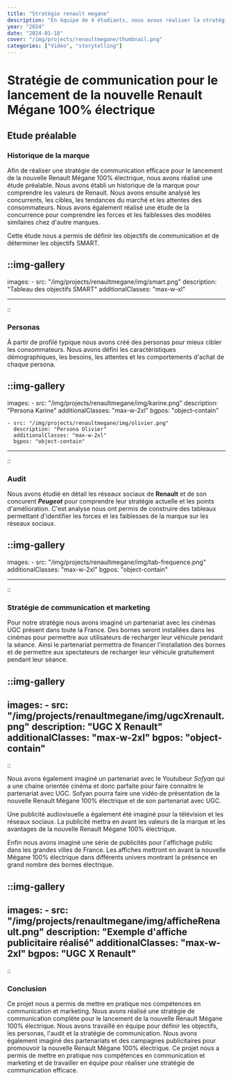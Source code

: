 ```yaml
---
title: "Stratégie renault megane"
description: "En équipe de 4 étudiants, nous avous réaliser la stratégie de communication pour le lancement de la nouvelle Renault Mégane 100% élécrtique."
year: "2024"
date: "2024-01-18"
cover: "/img/projects/renaultmegane/thumbnail.png"
categories: ["Vidéo", "storytelling"]
---
```


# Stratégie de communication pour le lancement de la nouvelle Renault Mégane 100% électrique

## Etude préalable

### Historique de la marque

Afin de réaliser une stratégie de communication efficace pour le lancement de la nouvelle Renault Mégane 100% électrique, nous avons réalisé une étude préalable. Nous avons établi un historique de la marque pour comprendre les valeurs de Renault.
Nous avons ensuite analysé les concurrents, les cibles, les tendances du marché et les attentes des consommateurs. Nous avons également réalisé une étude de la concurrence pour comprendre les forces et les faiblesses des modèles similaires chez d'autre marques.

Cette étude nous a permis de définir les objectifs de communication et de déterminer les objectifs SMART.

::img-gallery
---

images:
    - src: "/img/projects/renaultmegane/img/smart.png"
      description: "Tableau des objectifs SMART"
      additionalClasses: "max-w-xl"

---

::

### Personas

À partir de profilé typique nous avons créé des personas pour mieux cibler les consommateurs. Nous avons défini les caractéristiques démographiques, les besoins, les attentes et les comportements d'achat de chaque persona.

::img-gallery
---

images:
    - src: "/img/projects/renaultmegane/img/karine.png"
      description: "Persona Karine"
      additionalClasses: "max-w-2xl"
      bgpos: "object-contain"

    - src: "/img/projects/renaultmegane/img/olivier.png"
      description: "Persona Olivier"
      additionalClasses: "max-w-2xl"
      bgpos: "object-contain"
---

::

### Audit 

Nous avons étudié en détail les réseaux sociaux de **Renault** et de son concurent ***Peugeot*** pour comprendre leur stratégie actuelle et les points d'amélioration. C'est analyse nous ont permis de construire des tableaux permettant d'identifier les forces et les faiblesses de la marque sur les réseaux sociaux.

::img-gallery
---

images:
    - src: "/img/projects/renaultmegane/img/tab-frequence.png"
      additionalClasses: "max-w-2xl"
      bgpos: "object-contain"

---

::

### Stratégie de communication et marketing

Pour notre stratégie nous avons imaginé un partenariat avec les cinémas UGC présent dans toute la France. Des bornes seront installées dans les cinémas pour permettre aux utilisateurs de recharger leur véhicule pendant la séance. Ainsi le partenariat permettra de financer l'installation des bornes et de permettre aux spectateurs de recharger leur véhicule gratuitement pendant leur séance.

::img-gallery
---
images:
    - src: "/img/projects/renaultmegane/img/ugcXrenault.png"
      description: "UGC X Renault"
      additionalClasses: "max-w-2xl"
      bgpos: "object-contain"
---
::

Nous avons également imaginé un partenariat avec le Youtubeur *Sofyan* qui a une chaine orientée cinéma et donc parfaite pour faire connaitre le partenariat avec UGC. Sofyan pourra faire une vidéo de présentation de la nouvelle Renault Mégane 100% électrique et de son partenariat avec UGC.

Une publicité audiovisuelle a également été imaginé pour la télévision et les réseaux sociaux. La publicité mettra en avant les valeurs de la marque et les avantages de la nouvelle Renault Mégane 100% électrique.

Enfin nous avons imaginé une série de publicités pour l'affichage public dans les grandes villes de France. Les affiches mettront en avant la nouvelle Mégane 100% électrique dans différents univers montrant la présence en grand nombre des bornes électrique.

::img-gallery
---
images:
    - src: "/img/projects/renaultmegane/img/afficheRenault.png"
      description: "Exemple d'affiche publicitaire réalisé"
      additionalClasses: "max-w-2xl"
      bgpos: "UGC X Renault"
---
::

### Conclusion

Ce projet nous a permis de mettre en pratique nos compétences en communication et marketing. Nous avons réalisé une stratégie de communication complète pour le lancement de la nouvelle Renault Mégane 100% électrique. Nous avons travaillé en équipe pour définir les objectifs, les personas, l'audit et la stratégie de communication. Nous avons également imaginé des partenariats et des campagnes publicitaires pour promouvoir la nouvelle Renault Mégane 100% électrique. Ce projet nous a permis de mettre en pratique nos compétences en communication et marketing et de travailler en équipe pour réaliser une stratégie de communication efficace.
